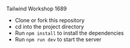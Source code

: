 Tailwind Workshop 1689

- Clone or fork this repository
- cd into the project directory
- Run `npm install` to install the dependencies
- Run `npm run dev` to start the server
